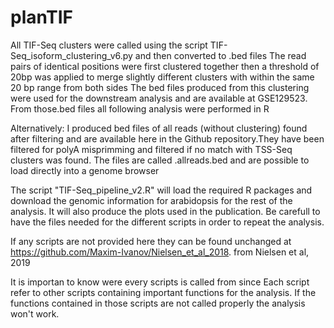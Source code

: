 # planTIF

All TIF-Seq clusters were called using the script TIF-Seq_isoform_clustering_v6.py and then converted to .bed files
The read pairs of identical positions were first clustered together then a threshold of 20bp was applied to merge slightly different clusters with within the same 20 bp range from both sides
The bed files produced from this clustering were used for the downstream analysis and are available at GSE129523. From those.bed files all following analysis were performed in R

Alternatively:
I produced bed files of all reads (without clustering) found after filtering and are available here in the Github repository.They have been filtered for polyA misprimming and filtered if no match with TSS-Seq clusters was found. The files are called <name>.allreads.bed and are possible to load directly into a genome browser

The script "TIF-Seq_pipeline_v2.R" will load the required R packages and download the genomic information for arabidopsis for the rest of the analysis. It will also produce the plots used in the publication. Be carefull to have the files needed for the different scripts in order to repeat the analysis.

If any scripts are not provided here they can be found unchanged at https://github.com/Maxim-Ivanov/Nielsen_et_al_2018. from Nielsen et al, 2019

It is importan to know were every scripts is called from since Each script refer to other scripts containing important functions for the analysis. If the functions  contained in those scripts are not called properly the analysis won't work.
